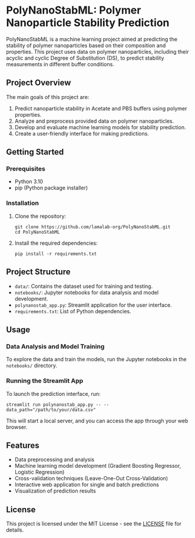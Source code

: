 # PolyNanoStabML: Polymer Nanoparticle Stability Prediction

PolyNanoStabML is a machine learning project aimed at predicting the stability of polymer nanoparticles based on their composition and properties. This project uses data on polymer nanoparticles, including their acyclic and cyclic Degree of Substitution (DS), to predict stability measurements in different buffer conditions.

## Project Overview

The main goals of this project are:

1. Predict nanoparticle stability in Acetate and PBS buffers using polymer properties.
2. Analyze and preprocess provided data on polymer nanoparticles.
3. Develop and evaluate machine learning models for stability prediction.
4. Create a user-friendly interface for making predictions.

## Getting Started

### Prerequisites

- Python 3.10
- pip (Python package installer)

### Installation

1. Clone the repository:

   ```
   git clone https://github.com/lamalab-org/PolyNanoStabML.git
   cd PolyNanoStabML
   ```

2. Install the required dependencies:
   ```
   pip install -r requirements.txt
   ```

## Project Structure

- `data/`: Contains the dataset used for training and testing.
- `notebooks/`: Jupyter notebooks for data analysis and model development.
- `polynanostab_app.py`: Streamlit application for the user interface.
- `requirements.txt`: List of Python dependencies.

## Usage

### Data Analysis and Model Training

To explore the data and train the models, run the Jupyter notebooks in the `notebooks/` directory.

### Running the Streamlit App

To launch the prediction interface, run:

```
streamlit run polynanostab_app.py -- --data_path="/path/to/your/data.csv"
```

This will start a local server, and you can access the app through your web browser.

## Features

- Data preprocessing and analysis
- Machine learning model development (Gradient Boosting Regressor, Logistic Regression)
- Cross-validation techniques (Leave-One-Out Cross-Validation)
- Interactive web application for single and batch predictions
- Visualization of prediction results

## License

This project is licensed under the MIT License - see the [LICENSE](LICENSE) file for details.
